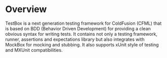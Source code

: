 # Overview

TestBox is a next generation testing framework for ColdFusion (CFML) that is based on BDD (Behavior Driven Development) for providing a clean obvious syntax for writing tests. It contains not only a testing framework, runner, assertions and expectations library but also integrates with MockBox for mocking and stubbing. It also supports xUnit style of testing and MXUnit compatibilities.